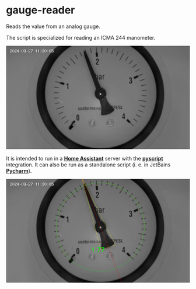 # gauge-reader

Reads the value from an analog gauge.

The script is specialized for reading an ICMA 244 manometer.

![gauge.png](docs/gauge.png)

It is intended to run in a [**Home Assistant**](https://www.home-assistant.io/)
server with the [**pyscript**](https://github.com/custom-components/pyscript)
integration. It can also be run as a standalone script (i. e. in
JetBains [**Pycharm**](https://www.jetbrains.com/pycharm/)).


![gauge-debug.png](docs/gauge-debug.png)

